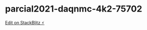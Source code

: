 # parcial2021-daqnmc-4k2-75702

[Edit on StackBlitz ⚡️](https://stackblitz.com/edit/parcial2021-daqnmc-4k2-75702)